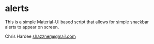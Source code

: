 # alerts

This is a simple Material-UI based script that allows for simple snackbar alerts to appear on screen.

Chris Hardee
<shazzner@gmail.com>
